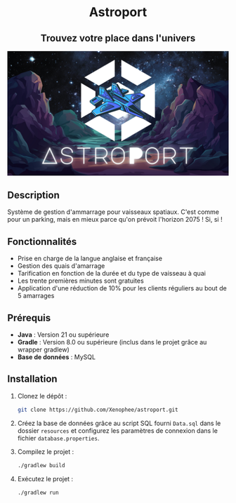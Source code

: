 
<h1 align="center">Astroport</h1>
<h2 align="center">Trouvez votre place dans l'univers</h2>

<img src="/Astroport.png" alt="Logo de l'application">


## Description

Système de gestion d'ammarrage pour vaisseaux spatiaux. C'est comme pour un parking, mais en mieux parce qu'on prévoit l'horizon 2075 ! Si, si !

## Fonctionnalités

- Prise en charge de la langue anglaise et française
- Gestion des quais d'amarrage
- Tarification en fonction de la durée et du type de vaisseau à quai
- Les trente premières minutes sont gratuites
- Application d'une réduction de 10% pour les clients réguliers au bout de 5 amarrages

## Prérequis

- **Java** : Version 21 ou supérieure
- **Gradle** : Version 8.0 ou supérieure (inclus dans le projet grâce au wrapper gradlew)
- **Base de données** : MySQL

## Installation

1. Clonez le dépôt :
   ```sh
   git clone https://github.com/Xenophee/astroport.git
    ```
   
2. Créez la base de données grâce au script SQL fourni `Data.sql` dans le dossier `resources` et configurez les paramètres de connexion dans le fichier `database.properties`.

3. Compilez le projet :
   ```sh
   ./gradlew build
   ```
   
4. Exécutez le projet :
   ```sh
   ./gradlew run
   ```
